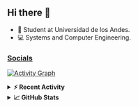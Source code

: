 ## Hi there 👋

<!--
**Daniel-VergaraM/Daniel-VergaraM** is a ✨ _special_ ✨ repository because its `README.md` (this file) appears on your GitHub profile.-->

- 🌱 Student at Universidad de los Andes.
- 💻 Systems and Computer Engineering.


<h3><a href="https://dvergaram.is-a.dev/links" target="_blank">Socials</a></h3>
  


[![Activity Graph](https://github-readme-activity-graph.vercel.app/graph?username=daniel-vergaram&theme=github-dark-dimmed&custom_title=Daniel%27s%20Activity%20Graph&hide_border=true)](https://github.com/ashutosh00710/github-readme-activity-graph)

<!--START_SECTION:activity-->

<!--END_SECTION:activity-->

<details> <summary> <b>⚡ Recent Activity</b> </summary>
  
<!--START_SECTION:waka-->
![Code Time](http://img.shields.io/badge/Code%20Time-472%20hrs%2026%20mins-blue)

![Lines of code](https://img.shields.io/badge/From%20Hello%20World%20I%27ve%20Written-725.8%20thousand%20lines%20of%20code-blue)

**🐱 My GitHub Data** 

> 📦 ? Used in GitHub's Storage 
 > 
> 🏆 162 Contributions in the Year 2025
 > 
> 💼 Opted to Hire
 > 
> 📜 15 Public Repositories 
 > 
> 🔑 0 Private Repositories 
 > 
**I'm an Early 🐤** 

```text
🌞 Morning                216 commits         █████░░░░░░░░░░░░░░░░░░░░   18.98 % 
🌆 Daytime                368 commits         ████████░░░░░░░░░░░░░░░░░   32.34 % 
🌃 Evening                406 commits         █████████░░░░░░░░░░░░░░░░   35.68 % 
🌙 Night                  148 commits         ███░░░░░░░░░░░░░░░░░░░░░░   13.01 % 
```


📊 **This Week I Spent My Time On** 

```text
🕑︎ Time Zone: America/Bogota

💬 Programming Languages: 
Docker                   35 mins             ██████████░░░░░░░░░░░░░░░   39.81 % 
YAML                     21 mins             ██████░░░░░░░░░░░░░░░░░░░   24.11 % 
Markdown                 12 mins             ████░░░░░░░░░░░░░░░░░░░░░   14.28 % 
Python                   12 mins             ███░░░░░░░░░░░░░░░░░░░░░░   13.77 % 
CSV                      5 mins              █░░░░░░░░░░░░░░░░░░░░░░░░   05.86 % 

🐱‍💻 Projects: 
Provesi                  1 hr                █████████████████░░░░░░░░   67.60 % 
P2-BD-Estudiantes        15 mins             ████░░░░░░░░░░░░░░░░░░░░░   17.06 % 
ws-client                10 mins             ███░░░░░░░░░░░░░░░░░░░░░░   11.79 % 
ws-server                2 mins              █░░░░░░░░░░░░░░░░░░░░░░░░   02.95 % 
Caso2-TIC                0 secs              ░░░░░░░░░░░░░░░░░░░░░░░░░   00.60 % 
```


 Last Updated on 10/10/2025 02:01:29 UTC
<!--END_SECTION:waka-->

</details>

<details> <summary> <b>📈 GitHub Stats</b> </summary>
<!--START_SECTION:simplewaka-->

```txt
From: 10 June 2024 - To: 16 October 2025

Total Time: 472 hrs 26 mins

Java                152 hrs 32 mins 🟩🟩🟩🟩🟩🟩🟩🟩⬜⬜⬜⬜⬜⬜⬜⬜⬜⬜⬜⬜⬜⬜⬜⬜⬜   32.29 %
TypeScript          100 hrs 31 mins 🟩🟩🟩🟩🟩🟨⬜⬜⬜⬜⬜⬜⬜⬜⬜⬜⬜⬜⬜⬜⬜⬜⬜⬜⬜   21.28 %
JavaScript          67 hrs 55 mins  🟩🟩🟩🟨⬜⬜⬜⬜⬜⬜⬜⬜⬜⬜⬜⬜⬜⬜⬜⬜⬜⬜⬜⬜⬜   14.38 %
Python              27 hrs 35 mins  🟩🟨⬜⬜⬜⬜⬜⬜⬜⬜⬜⬜⬜⬜⬜⬜⬜⬜⬜⬜⬜⬜⬜⬜⬜   05.84 %
Bash                21 hrs 21 mins  🟩⬜⬜⬜⬜⬜⬜⬜⬜⬜⬜⬜⬜⬜⬜⬜⬜⬜⬜⬜⬜⬜⬜⬜⬜   04.52 %
```

<!--END_SECTION:simplewaka-->
</details>
